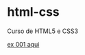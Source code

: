 # html-css
 Curso de HTML5 e CSS3

<a href="https://jeffcerqueira.github.io/html-css/exercicios/Ex001/index.html">ex 001 aqui</a>